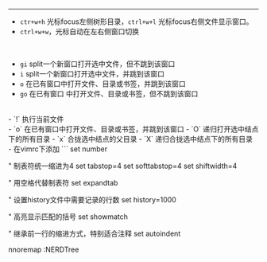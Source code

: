 ***

 - `ctr+w+h` 光标focus左侧树形目录，`ctrl+w+l` 光标focus右侧文件显示窗口。 
 - `ctrl+w+w`，光标自动在左右侧窗口切换 
 
 <br>
 
 - `gi` split一个新窗口打开选中文件，但不跳到该窗口 
 - `i` split一个新窗口打开选中文件，并跳到该窗口
 - `o` 在已有窗口中打开文件、目录或书签，并跳到该窗口
 - `go` 在已有窗口 中打开文件、目录或书签，但不跳到该窗口
 
 <br>
 - `!` 执行当前文件

 <br>
 - `o` 在已有窗口中打开文件、目录或书签，并跳到该窗口
 - `O` 递归打开选中结点下的所有目录
 - `x` 合拢选中结点的父目录
 - `X` 递归合拢选中结点下的所有目录
 
 <br>
 - 在vimrc下添加
```
set number

" 制表符统一缩进为4
set tabstop=4
set softtabstop=4
set shiftwidth=4

" 用空格代替制表符
set expandtab

" 设置history文件中需要记录的行数
set history=1000

" 高亮显示匹配的括号
set showmatch


" 继承前一行的缩进方式，特别适合注释
set autoindent

nnoremap <silent> <F5> :NERDTree<CR>
```